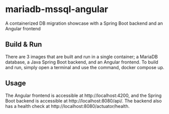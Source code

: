 # mariadb-mssql-angular
A containerized DB migration showcase with a Spring Boot backend and an Angular frontend

## Build & Run
There are 3 images that are built and run in a single container; 
a MariaDB database, a Java Spring Boot backend, and an Angular frontend. 
To build and run, simply open a terminal and use the command, docker compose up.

## Usage
The Angular frontend is accessible at http://localhost:4200,
and the Spring Boot backend is accessible at http://localhost:8080/api/<endpoint>. 
The backend also has a health check at http://localhost:8080/actuator/health.

